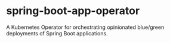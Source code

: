 # spring-boot-app-operator
A Kubernetes Operator for orchestrating opinionated blue/green deployments of Spring Boot applications.
